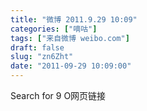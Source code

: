 ```yaml
---
title: "微博 2011.9.29 10:09"
categories: ["嘀咕"]
tags: ["来自微博 weibo.com"]
draft: false
slug: "zn6Zht"
date: "2011-09-29 10:09:00"
---
```


<p>Search for 9 O网页链接 ​​​​</p>

